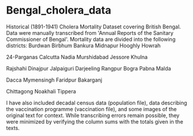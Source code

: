 # Bengal_cholera_data
Historical (1891-1941) Cholera Mortality Dataset covering British Bengal. Data were manually transcribed from 'Annual Reports of the Sanitary Commissioner of Bengal'. Mortality data are divided into the following districts:
Burdwan
Birbhum
Bankura
Midnapur
Hooghly
Howrah

24-Parganas
Calcutta
Nadia
Murshidabad
Jessore
Khulna

Rajshahi
Dinajpur
Jalpaiguri
Darjeeling
Rangpur
Bogra
Pabna
Malda

Dacca
Mymensingh
Faridpur
Bakarganj

Chittagong
Noakhali
Tippera

I have also included decadal census data (population file), data describing the vaccination programme (vaccination file), and some images of the original text for context. While transcribing errors remain possible, they were minimized by verifying the column sums with the totals given in the texts. 



